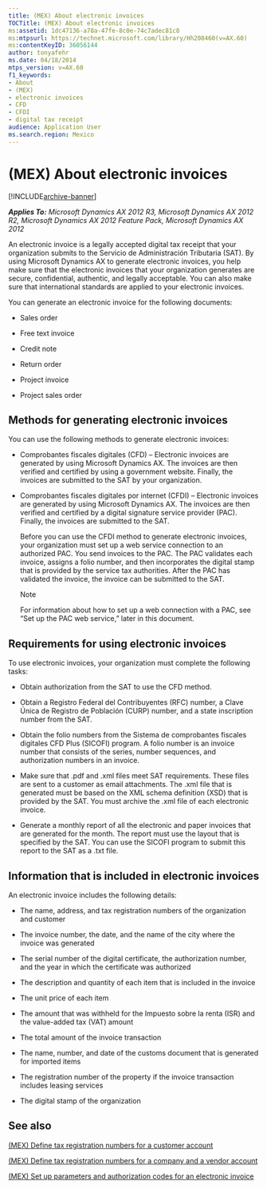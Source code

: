```yaml
---
title: (MEX) About electronic invoices
TOCTitle: (MEX) About electronic invoices
ms:assetid: 1dc47136-a78a-47fe-8c0e-74c7adec81c8
ms:mtpsurl: https://technet.microsoft.com/library/Hh208460(v=AX.60)
ms:contentKeyID: 36056144
author: tonyafehr
ms.date: 04/18/2014
mtps_version: v=AX.60
f1_keywords:
- About
- (MEX)
- electronic invoices
- CFD
- CFDI
- digital tax receipt
audience: Application User
ms.search.region: Mexico
---
```


# (MEX) About electronic invoices 


[!INCLUDE[archive-banner](includes/archive-banner.md)]


_**Applies To:** Microsoft Dynamics AX 2012 R3, Microsoft Dynamics AX 2012 R2, Microsoft Dynamics AX 2012 Feature Pack, Microsoft Dynamics AX 2012_

An electronic invoice is a legally accepted digital tax receipt that your organization submits to the Servicio de Administración Tributaria (SAT). By using Microsoft Dynamics AX to generate electronic invoices, you help make sure that the electronic invoices that your organization generates are secure, confidential, authentic, and legally acceptable. You can also make sure that international standards are applied to your electronic invoices.

You can generate an electronic invoice for the following documents:

  - Sales order

  - Free text invoice

  - Credit note

  - Return order

  - Project invoice

  - Project sales order

## Methods for generating electronic invoices

You can use the following methods to generate electronic invoices:

  - Comprobantes fiscales digitales (CFD) – Electronic invoices are generated by using Microsoft Dynamics AX. The invoices are then verified and certified by using a government website. Finally, the invoices are submitted to the SAT by your organization.

  - Comprobantes fiscales digitales por internet (CFDI) – Electronic invoices are generated by using Microsoft Dynamics AX. The invoices are then verified and certified by a digital signature service provider (PAC). Finally, the invoices are submitted to the SAT.
    
    Before you can use the CFDI method to generate electronic invoices, your organization must set up a web service connection to an authorized PAC. You send invoices to the PAC. The PAC validates each invoice, assigns a folio number, and then incorporates the digital stamp that is provided by the service tax authorities. After the PAC has validated the invoice, the invoice can be submitted to the SAT.
    

    > [!NOTE]
    > <P>For information about how to set up a web connection with a PAC, see “Set up the PAC web service,” later in this document.</P>



## Requirements for using electronic invoices

To use electronic invoices, your organization must complete the following tasks:

  - Obtain authorization from the SAT to use the CFD method.

  - Obtain a Registro Federal del Contribuyentes (RFC) number, a Clave Única de Registro de Población (CURP) number, and a state inscription number from the SAT.

  - Obtain the folio numbers from the Sistema de comprobantes fiscales digitales CFD Plus (SICOFI) program. A folio number is an invoice number that consists of the series, number sequences, and authorization numbers in an invoice.

  - Make sure that .pdf and .xml files meet SAT requirements. These files are sent to a customer as email attachments. The .xml file that is generated must be based on the XML schema definition (XSD) that is provided by the SAT. You must archive the .xml file of each electronic invoice.

  - Generate a monthly report of all the electronic and paper invoices that are generated for the month. The report must use the layout that is specified by the SAT. You can use the SICOFI program to submit this report to the SAT as a .txt file.

## Information that is included in electronic invoices

An electronic invoice includes the following details:

  - The name, address, and tax registration numbers of the organization and customer

  - The invoice number, the date, and the name of the city where the invoice was generated

  - The serial number of the digital certificate, the authorization number, and the year in which the certificate was authorized

  - The description and quantity of each item that is included in the invoice

  - The unit price of each item

  - The amount that was withheld for the Impuesto sobre la renta (ISR) and the value-added tax (VAT) amount

  - The total amount of the invoice transaction

  - The name, number, and date of the customs document that is generated for imported items

  - The registration number of the property if the invoice transaction includes leasing services

  - The digital stamp of the organization

## See also

[(MEX) Define tax registration numbers for a customer account](mex-define-tax-registration-numbers-for-a-customer-account.md)

[(MEX) Define tax registration numbers for a company and a vendor account](mex-define-tax-registration-numbers-for-a-company-and-a-vendor-account.md)

[(MEX) Set up parameters and authorization codes for an electronic invoice](mex-set-up-parameters-and-authorization-codes-for-an-electronic-invoice.md)

  


